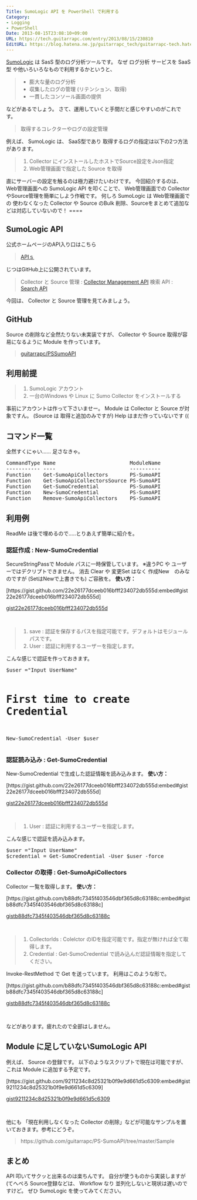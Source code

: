 ```yaml
---
Title: SumoLogic API を PowerShell で利用する
Category:
- Logging
- PowerShell
Date: 2013-08-15T23:08:10+09:00
URL: https://tech.guitarrapc.com/entry/2013/08/15/230810
EditURL: https://blog.hatena.ne.jp/guitarrapc_tech/guitarrapc-tech.hatenablog.com/atom/entry/11696248318757675890
---
```


<p><a href="http://www.sumologic.com/" target="_blank">SumoLogic</a> は SasS 型のログ分析ツールです。 なぜ ログ分析 サービスを SaaS型 や他いろいろなもので利用するかというと、</p>
<blockquote>
<ul>
<li>膨大な量のログ分析</li>
<li>収集したログの管理 (リテンション、取得)</li>
<li>一貫したコンソール画面の提供</li>
</ul>
</blockquote>
<p>などがあるでしょう。 さて、運用していくと手間だと感じやすいのがこれです。</p>
<blockquote>取得するコレクターやログの設定管理</blockquote>
<p>例えば、 SumoLogic は、 SaaS型であり 取得するログの指定は以下の2つ方法があります。</p>
<blockquote>
<ol>
<li>Collector にインストールしたホストでSource設定をJson指定</li>
<li>Web管理画面で指定した Source を取得</li>
</ol>
</blockquote>
<p>直にサーバーの設定を触るのは極力避けたいわけです。 今回紹介するのは、Web管理画面への SumoLogic API を叩くことで、 Web管理画面での Collector やSource管理を簡単にしよう作戦です。 何しろ SumoLogic は Web管理画面での 使わなくなった Collector や Source のBulk 削除、Sourceをまとめて追加などは対応していないので！ ====</p>
<h2>SumoLogic API</h2>
<p>公式ホームページのAPI入り口はこちら</p>
<blockquote><a href="https://support.sumologic.com/forums/21733043-APIs" target="_blank">APIｓ</a></blockquote>
<p>じつはGitHub上に公開されています。</p>
<blockquote>Collector と Source 管理 : <a href="https://github.com/SumoLogic/sumo-api-doc/wiki/collector-management-api" target="_blank">Collector Management API</a> 検索 API : <a href="https://github.com/SumoLogic/sumo-api-doc/wiki/search-api" target="_blank">Search API</a></blockquote>
<p>今回は、 Collector と Source 管理を見てみましょう。</p>
<h2>GitHub</h2>
<p>Source の削除など全然たりない未実装ですが、 Collector や Source 取得が容易になるように Module を作っています。</p>
<blockquote><a href="https://github.com/guitarrapc/PS-SumoAPI" target="_blank">guitarrapc/PSSumoAPI</a></blockquote>
<h2>利用前提</h2>
<blockquote>
<ol>
<li>SumoLogic アカウント</li>
<li>一台のWindows や Linux に Sumo Collector をインストールする</li>
</ol>
</blockquote>
<p>事前にアカウントは作って下さいませー。 Module は Collector と Source が対象ですん。 (Source は 取得と追加のみですが) Help はまだ作っていないです ((</p>
<h2>コマンド一覧</h2>
<p>全然すくにゃい...... 足さなきゃ。</p>
<pre class="brush: powershell">CommandType Name                        ModuleName
----------- ----                        ----------
Function    Get-SumoApiCollectors       PS-SumoAPI
Function    Get-SumoApiCollectorsSource PS-SumoAPI
Function    Get-SumoCredential          PS-SumoAPI
Function    New-SumoCredential          PS-SumoAPI
Function    Remove-SumoApiCollectors    PS-SumoAPI
</pre>
<h2>利用例</h2>
<p>ReadMe は後で埋めるので.....とりあえず簡単に紹介を。</p>
<h3>認証作成 : New-SumoCredential</h3>
<p>SecureStringPassで Module パスに一時保管しています。 ※違うPC や ユーザーではデクリプトできません。 消去 Clear や 変更Set はなく 作成New　のみなのですが (SetはNewで上書きでも) ご容赦を。 <strong>使い方：</strong></p>
<p>[https://gist.github.com/22e26177dceeb016bfff234072db555d:embed#gist22e26177dceeb016bfff234072db555d]</p>
<p><a href="https://gist.github.com/22e26177dceeb016bfff234072db555d">gist22e26177dceeb016bfff234072db555d</a></p>
<pre class="brush: powershell"> </pre>
<blockquote>
<ol>
<li>save : 認証を保存するパスを指定可能です。デフォルトはモジュールパスです。</li>
<li>User : 認証に利用するユーザーを指定します。</li>
</ol>
</blockquote>
<p>こんな感じで認証を作っておきます。</p>
<pre class="brush: powershell">$user ="Input UserName"

# First time to create Credential
New-SumoCredential -User $user
</pre>
<h3>認証読み込み : Get-SumoCredential</h3>
<p>New-SumoCredential で生成した認証情報を読み込みます。 <strong>使い方：</strong></p>
<p>[https://gist.github.com/22e26177dceeb016bfff234072db555d:embed#gist22e26177dceeb016bfff234072db555d]</p>
<p><a href="https://gist.github.com/22e26177dceeb016bfff234072db555d">gist22e26177dceeb016bfff234072db555d</a></p>
<pre class="brush: powershell"> </pre>
<blockquote>
<ol>
<li>User : 認証に利用するユーザーを指定します。</li>
</ol>
</blockquote>
<p>こんな感じで認証を読み込みます。</p>
<pre class="brush: powershell">$user ="Input UserName"
$credential = Get-SumoCredential -User $user -force
</pre>
<h3>Collector の取得 : Get-SumoApiCollectors</h3>
<p>Collector 一覧を取得します。 <strong>使い方：</strong></p>
<p>[https://gist.github.com/b88dfc7345f403546dbf365d8c63188c:embed#gistb88dfc7345f403546dbf365d8c63188c]</p>
<p><a href="https://gist.github.com/b88dfc7345f403546dbf365d8c63188c">gistb88dfc7345f403546dbf365d8c63188c</a></p>
<pre class="brush: powershell"> </pre>
<blockquote>
<ol>
<li>CollectorIds : Colelctor のIDを指定可能です。指定が無ければ全て取得します。</li>
<li>Credential : Get-SumoCredential で読み込んだ認証情報を指定してください。</li>
</ol>
</blockquote>
<p>Invoke-RestMethod で Get を送っています。 利用はこのような形で。</p>
<p>[https://gist.github.com/b88dfc7345f403546dbf365d8c63188c:embed#gistb88dfc7345f403546dbf365d8c63188c]</p>
<p><a href="https://gist.github.com/b88dfc7345f403546dbf365d8c63188c">gistb88dfc7345f403546dbf365d8c63188c</a></p>
<pre class="brush: powershell"> </pre>
<p>などがあります。疲れたので全部はしません。</p>
<h2>Module に足していないSumoLogic API</h2>
<p>例えば、 Source の登録です。 以下のようなスクリプトで現在は可能ですが、これは Module に追加する予定です。</p>
<p>[https://gist.github.com/9211234c8d25321b0f9e9d661d5c6309:embed#gist9211234c8d25321b0f9e9d661d5c6309]</p>
<p><a href="https://gist.github.com/9211234c8d25321b0f9e9d661d5c6309">gist9211234c8d25321b0f9e9d661d5c6309</a></p>
<pre class="brush: powershell"> </pre>
<p>他にも 「現在利用しなくなった Collector の削除」などが可能なサンプルを置いておきます。参考にどうぞ。</p>
<blockquote>https://github.com/guitarrapc/PS-SumoAPI/tree/master/Sample</blockquote>
<h2>まとめ</h2>
<p>API 叩いてサクッと出来るのは楽ちんです。 自分が使うものから実装しますが (てへぺろ Source登録などは、 Workflow なり 並列化しないと現状は遅いのですけど。 ぜひ SumoLogic を使ってみてください。</p>
